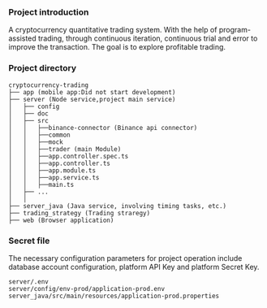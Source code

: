 ### Project introduction
A cryptocurrency quantitative trading system.
With the help of program-assisted trading, through continuous iteration, continuous trial and error to improve the transaction.
The goal is to explore profitable trading.

### Project directory
```
cryptocurrency-trading
├── app (mobile app:Did not start development)
├── server (Node service,project main service)
│   ├── config
│   ├── doc
│   ├── src
│   │   ├──binance-connector (Binance api connector)
│   │   ├──common
│   │   ├──mock
│   │   ├──trader (main Module)
│   │   ├──app.controller.spec.ts
│   │   ├──app.controller.ts
│   │   ├──app.module.ts
│   │   ├──app.service.ts
│   │   ├──main.ts
│   ├── ...
│   │  
├── server_java (Java service, involving timing tasks, etc.)
├── trading_strategy (Trading straregy)
├── web (Browser application)
```

### Secret file
The necessary configuration parameters for project operation include database account configuration, platform API Key and platform Secret Key.
```
server/.env
server/config/env-prod/application-prod.env
server_java/src/main/resources/application-prod.properties
```